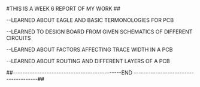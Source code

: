 #THIS IS A WEEK 6 REPORT OF MY WORK ##

--LEARNED ABOUT EAGLE AND BASIC TERMONOLOGIES FOR PCB

--LEARNED TO DESIGN BOARD FROM GIVEN SCHEMATICS OF DIFFERENT CIRCUITS

--LEARNED ABOUT FACTORS AFFECTING TRACE WIDTH IN A PCB

--LEARNED ABOUT ROUTING AND DIFFERENT LAYERS OF A PCB

##---------------------------------------------END --------------------------------------##
